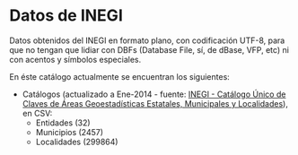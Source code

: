 Datos de INEGI
==============


Datos obtenidos del INEGI en formato plano, con codificación UTF-8, para
que no tengan que lidiar con DBFs (Database File, sí, de dBase, VFP, etc)
ni con acentos y símbolos especiales.

En éste catálogo actualmente se encuentran los siguientes:

* Catálogos (actualizado a Ene-2014 - fuente: [INEGI - Catálogo Único de
Claves de Áreas Geoestadísticas Estatales, Municipales y Localidades][1]), en CSV:
   - Entidades (32)
   - Municipios (2457)
   - Localidades (299864)

[1]: http://www.inegi.org.mx/geo/contenidos/geoestadistica/catalogoclaves.aspx
